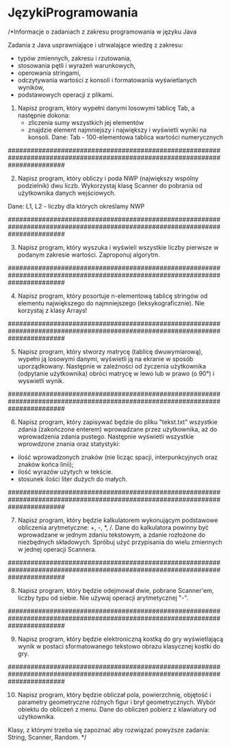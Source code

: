 # JęzykiProgramowania
/*Informacje o zadaniach z zakresu programowania w języku Java

Zadania z Java usprawniające i utrwalające wiedzę z zakresu:

- typów zmiennych, zakresu i rzutowania,
- stosowania pętli i wyrażeń warunkowych, 
- operowania stringami, 
- odczytywania wartości z konsoli i formatowania wyświetlanych wyników,
- podstawowych operacji z plikami.



1. Napisz program, który wypełni danymi losowymi tablicę Tab, a następnie dokona:
   - zliczenia sumy wszystkich jej elementów
   - znajdzie element najmniejszy i największy
   i wyświetli wyniki na konsoli.
Dane:
   Tab - 100-elementowa tablica wartości numerycznych

###############################################################################################################################

2. Napisz program, który obliczy i poda NWP (największy wspólny podzielnik) dwu liczb. Wykorzystaj klasę Scanner do pobrania od użytkownika danych wejściowych.

Dane: L1, L2 - liczby dla których określamy NWP

###############################################################################################################################

3. Napisz program, który wyszuka i wyświeli wszystkie liczby pierwsze w podanym zakresie wartości. Zaproponuj algorytm.

###############################################################################################################################

4. Napisz program, który posortuje n-elementową tablicę stringów od elementu największego do najmniejszego (leksykograficznie). Nie korzystaj z klasy Arrays! 

###############################################################################################################################

5. Napisz program, który stworzy matrycę (tablicę dwuwymiarową), wypełni ją losowymi danymi, wyświetli ją na ekranie w sposób uporządkowany. 
   Następnie w zależności od życzenia użytkownika (odpytanie użytkownika) obróci matrycę w lewo lub w prawo (o 90°) i wyswietli wynik.

###############################################################################################################################

6. Napisz program, który zapisywać będzie do pliku "tekst.txt" wszystkie zdania (zakończone enterem) wprowadzane przez użytkownika, aż do wprowadzenia zdania pustego.
Następnie wyświetli wszystkie wprowdzone znania oraz statystyki: 
- ilość wprowadzonych znaków (nie licząc spacji, interpunkcyjnych oraz znaków końca linii); 
- ilość wyrazów użytych w tekście.
- stosunek ilości liter dużych do małych.

###############################################################################################################################

7. Napisz program, który będzie kalkulatorem wykonującym podstawowe obliczenia arytmetyczne: +, -, *, /.  Dane do kalkulatora powinny być wprowadzane w jednym 
zdaniu tekstowym, a zdanie rozłożone do niezbędnych składowych. Spróbuj użyć przypisania do wielu zmiennych w jednej operacji Scannera. 

###############################################################################################################################

8. Napisz program, który będzie odejmował dwie, pobrane Scanner'em, liczby typu <int> od siebie. Nie używaj operacji arytmetycznej "-".

###############################################################################################################################

9. Napisz program, który będzie elektroniczną kostką do gry wyświetlającą wynik w postaci sformatowanego tekstowo obrazu klasycznej kostki do gry.

###############################################################################################################################

10. Napisz program, który będzie obliczał pola, powierzchnię, objętość i parametry geometryczne różnych figur i brył geometrycznych. Wybór obiektu do obliczeń z menu.
Dane do obliczeń pobierz z klawiatury od użytkownika.



Klasy, z którymi trzeba się zapoznać aby rozwiązać powyższe zadania: String, Scanner, Random.
*/
